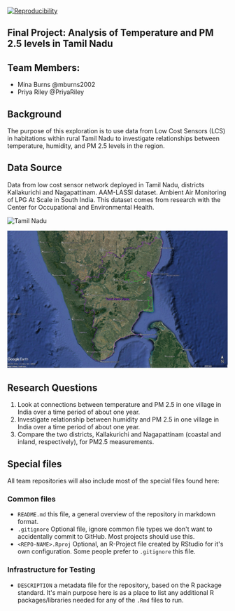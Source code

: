 
[![Reproducibility](https://github.com/espm-157/final-group-mina_priya-final/actions/workflows/main.yml/badge.svg)](https://github.com/espm-157/final-group-mina_priya-final/actions/workflows/main.yml)


## Final Project:  Analysis of Temperature and PM 2.5 levels in Tamil Nadu

## Team Members:

- Mina Burns @mburns2002
- Priya Riley @PriyaRiley

## Background 
The purpose of this exploration is to use data from Low Cost Sensors (LCS) in habitations within rural Tamil Nadu to investigate relationships between temperature, humidity, and PM 2.5 levels in the region. 

## Data Source 
Data from low cost sensor network deployed in Tamil Nadu, districts Kallakurichi and Nagapattinam.
AAM-LASSI dataset. Ambient Air Monitoring of LPG At Scale in South India. 
This dataset comes from research with the Center for Occupational and Environmental Health. 

![Tamil
Nadu](https://www.circleofblue.org/wp-content/uploads/2017/04/Tamil-Nadu-Map-all-stories.png)

![district map](district_map.jpg)

## Research Questions 
1. Look at connections between temperature and PM 2.5 in one village in India over a time period of about one year. 
2. Investigate relationship between humidity and PM 2.5 in one village in India over a time period of about one year. 
3. Compare the two districts, Kallakurichi and Nagapattinam (coastal and inland, respectively), for PM2.5 measurements. 


## Special files

All team repositories will also include most of the special files found here:

### Common files

- `README.md` this file, a general overview of the repository in markdown format.  
- `.gitignore` Optional file, ignore common file types we don't want to accidentally commit to GitHub. Most projects should use this. 
- `<REPO-NAME>.Rproj` Optional, an R-Project file created by RStudio for it's own configuration.  Some people prefer to `.gitignore` this file.


### Infrastructure for Testing


- `DESCRIPTION` a metadata file for the repository, based on the R package standard. It's main purpose here is as a place to list any additional R packages/libraries needed for any of the `.Rmd` files to run.




